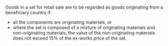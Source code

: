 Goods in a set for retail sale are to be regarded as goods originating from a beneficiary country if:

- all the components are originating materials, or
- where the set is composed of a mixture of originating materials and non-originating materials, the value of the non-originating materials does not exceed 15% of the ex-works price of the set.
